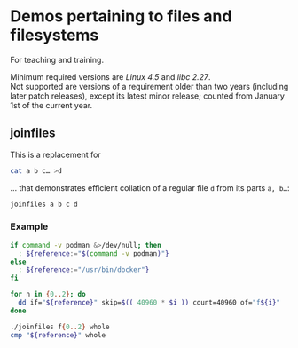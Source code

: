 # Demos pertaining to files and filesystems

For teaching and training.

Minimum required versions are *Linux 4.5* and *libc 2.27*.  
Not supported are versions of a requirement older than two years
(including later patch releases), except its latest minor release;
counted from January 1st of the current year.

## joinfiles

This is a replacement for
```sh
cat a b c… >d
```

… that demonstrates efficient collation of a regular file `d` from its parts `a, b…`:
```sh
joinfiles a b c d
```

### Example
```bash
if command -v podman &>/dev/null; then
  : ${reference:="$(command -v podman)"}
else
  : ${reference:="/usr/bin/docker"}
fi

for n in {0..2}; do
  dd if="${reference}" skip=$(( 40960 * $i )) count=40960 of="f${i}"
done

./joinfiles f{0..2} whole
cmp "${reference}" whole
```
